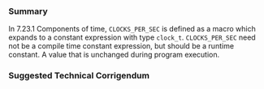 ### Summary

In 7.23.1 Components of time, `CLOCKS_PER_SEC` is defined as a macro which
expands to a constant expression with type `clock_t`. `CLOCKS_PER_SEC` need not
be a compile time constant expression, but should be a runtime constant. A value
that is unchanged during program execution.

### Suggested Technical Corrigendum
